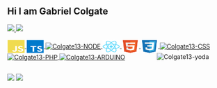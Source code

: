 ## Hi I am Gabriel Colgate
 <div>
  <a href="https://github.com/Colgate13">
  <img height="180" width="" src="https://github-readme-stats.vercel.app/api?username=Colgate13&show_icons=true&theme=dracula&include_all_commits=true&count_private=true"/>
  <img height="180" width="" src="https://github-readme-stats.vercel.app/api/top-langs/?username=Colgate13&layout=compact&langs_count=7&theme=dracula"/>
</div>
<div style="display: inline_block"><br>
  <img align="center" alt="Colgate13-Js" height="30" width="40" src="https://raw.githubusercontent.com/devicons/devicon/master/icons/javascript/javascript-plain.svg">
  <img align="center" alt="Colgate13-Ts" height="30" width="40" src="https://raw.githubusercontent.com/devicons/devicon/master/icons/typescript/typescript-plain.svg">
  <img align="center" alt="Colgate13-NODE" height="50" width="50" src="https://cdn4.iconfinder.com/data/icons/logos-3/456/nodejs-new-pantone-black-512.png">
  <img align="center" alt="Colgate13-React" height="30" width="40" src="https://raw.githubusercontent.com/devicons/devicon/master/icons/react/react-original.svg">
  <img align="center" alt="Colgate13-HTML" height="30" width="40" src="https://raw.githubusercontent.com/devicons/devicon/master/icons/html5/html5-original.svg">
  <img align="center" alt="Colgate13-CSS" height="30" width="40" src="https://raw.githubusercontent.com/devicons/devicon/master/icons/css3/css3-original.svg">
  <img align="center" alt="Colgate13-CSS" height="40" width="40" src="https://img.icons8.com/color/48/000000/c-programming.png">
  <img align="center" alt="Colgate13-PHP" height="50" width="50" src="https://www.php.net/images/logos/new-php-logo.svg">
  <img align="center" alt="Colgate13-ARDUINO" height="50" width="50" src="https://www.freeiconspng.com/uploads/arduino-icon-2.png">

  <img align="right" alt="Colgate13-yoda" height="160em" width="160em" src="https://media.giphy.com/media/o0vwzuFwCGAFO/giphy.gif">
</div>
  
  ##
 
<div> 
  <a href = "mailto:gabreilbarros13@gmail.com"><img src="https://img.shields.io/badge/-Gmail-%23333?style=for-the-badge&logo=gmail&logoColor=white" target="_blank"></a>
  <a href="https://www.linkedin.com/in/gabriel-colgate/" target="_blank"><img src="https://img.shields.io/badge/-LinkedIn-%230077B5?style=for-the-badge&logo=linkedin&logoColor=white" target="_blank"></a>  
</div>
